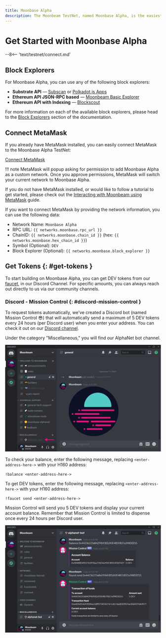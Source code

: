 ```yaml
---
title: Moonbase Alpha
description: The Moonbeam TestNet, named Moonbase Alpha, is the easiest way to get started with a Polkadot environment. Follow this tutorial to connect to the TestNet.
---
```


# Get Started with Moonbase Alpha

--8<-- 'text/testnet/connect.md'

## Block Explorers

For Moonbase Alpha, you can use any of the following block explorers:

 - **Substrate API** — [Subscan](https://moonbase.subscan.io/) or [Polkadot.js Apps](https://polkadot.js.org/apps/?rpc=wss%3A%2F%2Fwss.testnet.moonbeam.network#/explorer)
 - **Ethereum API JSON-RPC based** — [Moonbeam Basic Explorer](https://moonbeam-explorer.netlify.app/?network=MoonbaseAlpha)
 - **Ethereum API with Indexing** — [Blockscout](https://moonbase-blockscout.testnet.moonbeam.network/)

For more information on each of the available block explorers, please head to the [Block Explorers](/builders/tools/explorers) section of the documentation.

## Connect MetaMask

If you already have MetaMask installed, you can easily connect MetaMask to the Moonbase Alpha TestNet:

<div class="button-wrapper">
    <a href="#" class="md-button connectMetaMask" value="moonbase">Connect MetaMask</a>
</div>

!!! note
    MetaMask will popup asking for permission to add Moonbase Alpha as a custom network. Once you approve permissions, MetaMask will switch your current network to Moonbase Alpha.

If you do not have MetaMask installed, or would like to follow a tutorial to get started, please check out the [Interacting with Moonbeam using MetaMask](/tokens/connect/metamask/) guide.

If you want to connect MetaMask by providing the network information, you can use the following data:

 - Network Name: `Moonbase Alpha`
 - RPC URL: `{{ networks.moonbase.rpc_url }}`
 - ChainID: `{{ networks.moonbase.chain_id }}` (hex: `{{ networks.moonbase.hex_chain_id }}`)
 - Symbol (Optional): `DEV`
 - Block Explorer (Optional): `{{ networks.moonbase.block_explorer }}`

## Get Tokens {: #get-tokens } 

To start building on Moonbase Alpha, you can get DEV tokens from our [faucet](https://discord.gg/PfpUATX), in our Discord Channel. For specific amounts, you can always reach out directly to us via our community channels.

### Discord - Mission Control {: #discord-mission-control } 

To request tokens automatically, we've created a Discord bot (named Mission Control :sunglasses:) that will automatically send a maximum of 5 DEV tokens every 24 hours (per Discord user) when you enter your address. You can check it out on our [Discord channel](https://discord.gg/PfpUATX).
 
Under the category "Miscellaneous," you will find our AlphaNet bot channel. 

![Discord1](/images/builders/get-started/moonbase/discord-1.png)

To check your balance, enter the following message, replacing `<enter-address-here->` with your H160 address:

```
!balance <enter-address-here->
```

To get DEV tokens, enter the following message, replacing `<enter-address-here->` with your H160 address:
 
```
!faucet send <enter-address-here->
```

Mission Control will send you 5 DEV tokens and display your current account balance. Remember that Mission Control is limited to dispense once every 24 hours per Discord user.

![Discord2](/images/builders/get-started/moonbase/discord-2.png)
